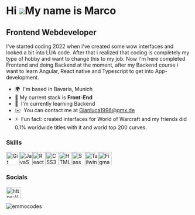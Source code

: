 Hi ![](https://user-images.githubusercontent.com/18350557/176309783-0785949b-9127-417c-8b55-ab5a4333674e.gif)My name is Marco
=============================================================================================================================

Frontend Webdeveloper
---------------------

I've started coding 2022 when i've created some wow interfaces and looked a bit into LUA code. After that i realized that coding is completely my type of hobby and want to change this to my job. Now I'm here completed Frontend and doing Backend at the moment, after my Backend course i want to learn Angular, React native and Typescript to get into App-development.

* 🌍  I'm based in Bavaria, Munich
* 🚀  My current stack is **Front-End**
* 🧠  I'm currently learning Backend
* ✉️  You can contact me at [Gianluca1996@gmx.de](mailto:Gianluca1996@gmx.de)
* ⚡  Fun fact: created interfaces for World of Warcraft and my friends did 0.1% worldwide titles with it and world top 200 curves.

### Skills


<p align="left">
<a href="https://git-scm.com/" target="_blank" rel="noreferrer"><img src="https://raw.githubusercontent.com/danielcranney/readme-generator/main/public/icons/skills/git-colored.svg" width="36" height="36" alt="Git" /></a><a href="https://developer.mozilla.org/en-US/docs/Web/JavaScript" target="_blank" rel="noreferrer"><img src="https://raw.githubusercontent.com/danielcranney/readme-generator/main/public/icons/skills/javascript-colored.svg" width="36" height="36" alt="JavaScript" /></a><a href="https://reactjs.org/" target="_blank" rel="noreferrer"><img src="https://raw.githubusercontent.com/danielcranney/readme-generator/main/public/icons/skills/react-colored.svg" width="36" height="36" alt="React" /></a><a href="https://www.w3.org/TR/CSS/#css" target="_blank" rel="noreferrer"><img src="https://raw.githubusercontent.com/danielcranney/readme-generator/main/public/icons/skills/css3-colored.svg" width="36" height="36" alt="CSS3" /></a><a href="https://developer.mozilla.org/en-US/docs/Glossary/HTML5" target="_blank" rel="noreferrer"><img src="https://raw.githubusercontent.com/danielcranney/readme-generator/main/public/icons/skills/html5-colored.svg" width="36" height="36" alt="HTML5" /></a><a href="https://sass-lang.com/" target="_blank" rel="noreferrer"><img src="https://raw.githubusercontent.com/danielcranney/readme-generator/main/public/icons/skills/sass-colored.svg" width="36" height="36" alt="Sass" /></a><a href="https://tailwindcss.com/" target="_blank" rel="noreferrer"><img src="https://raw.githubusercontent.com/danielcranney/readme-generator/main/public/icons/skills/tailwindcss-colored.svg" width="36" height="36" alt="TailwindCSS" /></a><a href="https://www.figma.com/" target="_blank" rel="noreferrer"><img src="https://raw.githubusercontent.com/danielcranney/readme-generator/main/public/icons/skills/figma-colored.svg" width="36" height="36" alt="Figma" /></a>
</p>


### Socials

<p align="left">
<a href="https://linkedin.com/in/https://www.linkedin.com/in/marco-orlandi-46010727a/" target="blank"><img align="center" src="https://raw.githubusercontent.com/rahuldkjain/github-profile-readme-generator/master/src/images/icons/Social/linked-in-alt.svg" alt="https://www.linkedin.com/in/marco-orlandi-46010727a/" height="30" width="40" /></a>
</p>

<p><img align="center" src="https://github-readme-stats.vercel.app/api/top-langs?username=emmocodes&show_icons=true&locale=en&layout=compact" alt="emmocodes" /></p>
